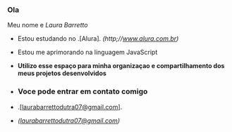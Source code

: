 ### Ola 

Meu nome e *Laura Barretto*

- Estou estudando no .[Alura]. _(http;//www.alura.com.br)_
- Estou me aprimorando na linguagem JavaScript
- **Utilizo esse espaço para minha organizaçao e compartilhamento dos meus projetos desenvolvidos**

- ### Voce pode entrar em contato comigo

- .[laurabarrettodutra07@gmail.com].
- _(laurabarrettodutra07@gmail.com)_
